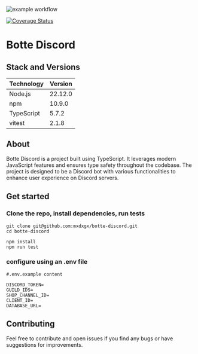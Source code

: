 ![example workflow](https://github.com/mxdxgx/botte-discord/actions/workflows/ci.yml/badge.svg)

[![Coverage Status](https://coveralls.io/repos/github/mxdxgx/botte-discord/badge.svg)](https://coveralls.io/github/mxdxgx/botte-discord)
# Botte Discord

## Stack and Versions

| Technology | Version |
|------------|---------|
| Node.js    | 22.12.0 |
| npm        | 10.9.0  |
| TypeScript | 5.7.2   |
| vitest     | 2.1.8   |

## About

Botte Discord is a project built using TypeScript. It leverages modern JavaScript features and ensures type safety throughout the codebase. The project is designed to be a Discord bot with various functionalities to enhance user experience on Discord servers.

## Get started 

### Clone the repo, install dependencies, run tests
```
git clone git@github.com:mxdxgx/botte-discord.git
cd botte-discord

npm install 
npm run test

```

### configure using an .env file 
```
#.env.example content

DISCORD_TOKEN=
GUILD_IDS=
SHOP_CHANNEL_ID=
CLIENT_ID=
DATABASE_URL=

```

## Contributing 
Feel free to contribute and open issues if you find any bugs or have suggestions for improvements.